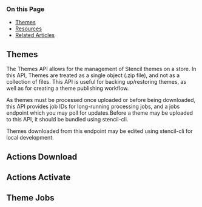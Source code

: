 <div class="otp" id="no-index">

### On this Page	
- [Themes](#themes)
- [Resources]()
- [Related Articles](#related-articles)

</div>

## Themes
The Themes API allows for the management of Stencil themes on a store. In this API, Themes are treated as a single object (.zip file), and not as a collection of files. This API is useful for backing up/restoring themes, as well as for creating a theme publishing workflow.

As themes must be processed once uploaded or before being downloaded, this API provides job IDs for long-running processing jobs, and a jobs endpoint which you may poll for updates.Before a theme may be uploaded to this API, it should be bundled using stencil-cli.

Themes downloaded from this endpoint may be edited using stencil-cli for local development.

## Actions Download

## Actions Activate

## Theme Jobs

